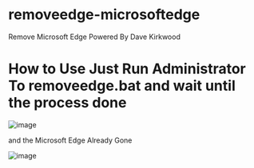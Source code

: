 # removeedge-microsoftedge
Remove Microsoft Edge Powered By Dave Kirkwood

# How to Use Just Run Administrator To removeedge.bat and wait until the process done 

![image](https://github.com/ichirohn/removeedge-microsoftedge/assets/32905698/55eff861-5b6b-4b78-b0ac-58e0012cf7ae)

and the Microsoft Edge Already Gone 

![image](https://github.com/ichirohn/removeedge-microsoftedge/assets/32905698/abde3460-6131-4b6f-a87d-4d8e68537601)
